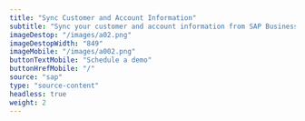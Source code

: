```yaml
---
title: "Sync Customer and Account Information"
subtitle: "Sync your customer and account information from SAP Business One to our B2B Trade Store."
imageDestop: "/images/a02.png"
imageDestopWidth: "849"
imageMobile: "/images/a002.png"
buttonTextMobile: "Schedule a demo"
buttonHrefMobile: "/"
source: "sap"
type: "source-content"
headless: true
weight: 2
---
```


